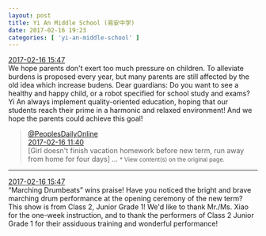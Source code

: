 ```yaml
---
layout: post
title: Yi An Middle School (易安中学)
date: 2017-02-16 19:23
categories: [ 'yi-an-middle-school' ]
---
```


<div class="weibo-info">
  <a href="http://weibo.com/6074218720/EvO3dzjVi">2017-02-16 15:47</a>
</div>
We hope parents don't exert too much pressure on children. To alleviate burdens is proposed every year, but many parents are still affected by the old idea which increase budens. Dear guardians: Do you want to see a healthy and happy child, or a robot specified for school study and exams? Yi An always implement quality-oriented education, hoping that our students reach their prime in a harmonic and relaxed environment! And we hope the parents could achieve this goal!

<!-- more -->

> <div class="weibo-post-name">
>   <a href="http://weibo.com/renminwang">@PeoplesDailyOnline</a>
> </div>
> <div class="weibo-info">
>   <a href="http://weibo.com/2286908003/EvMqZBRU5">2017-02-16 11:40</a>
> </div>  
> [Girl doesn't finish vacation homework before new term, run away from home for four days] …  
> <small>* View content(s) on the original page.</small>

---

<div class="weibo-info">
  <a href="http://weibo.com/6074218720/EvO3dzjVi">2017-02-16 15:47</a>
</div>
“Marching Drumbeats” wins praise! Have you noticed the bright and brave marching drum performance at the opening ceremony of the new term? This show is from Class 2, Junior Grade 1! We'd like to thank Mr./Ms. Xiao for the one-week instruction, and to thank the performers of Class 2 Junior Grade 1 for their assiduous training and wonderful performance!
